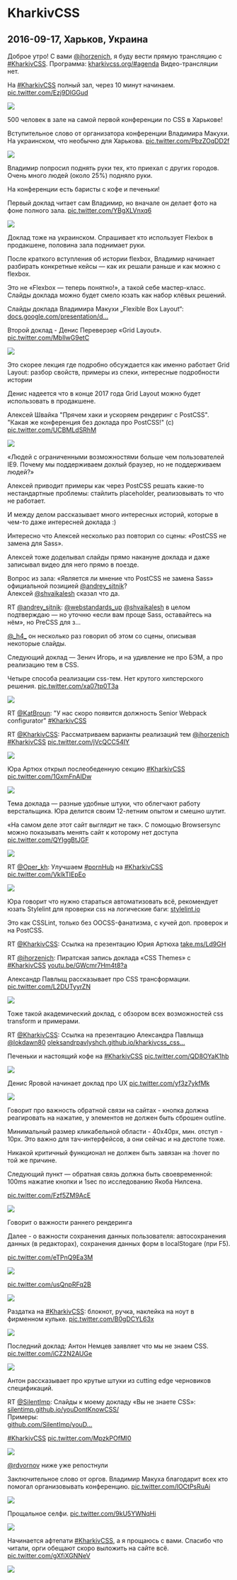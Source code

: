 # KharkivCSS

## 2016-09-17, Харьков, Украина

Доброе утро! С вами [@ihorzenich](https://twitter.com/ihorzenich "Ihor Zenich"), я буду вести прямую трансляцию с [#KharkivCSS](https://twitter.com/search?q=%23KharkivCSS).
Программа: [kharkivcss.org/\#agenda](https://t.co/73E6674FXc "http://kharkivcss.org/#agenda")
Видео-трансляции нет.

На [#KharkivCSS](https://twitter.com/search?q=%23KharkivCSS) полный зал, через 10 минут начинаем. [pic.twitter.com/Ezj9DlGGud](https://t.co/Ezj9DlGGud)

![](https://pbs.twimg.com/media/CsikxggXEAAStUB.jpg)

500 человек в зале на самой первой конференции по CSS в Харькове!

Вступительное слово от организатора конференции Владимира Макухи.
На украинском, что необычно для Харькова. [pic.twitter.com/PbzZOqDD2f](https://t.co/PbzZOqDD2f)

![](https://pbs.twimg.com/media/CsimtokWAAQ9QwO.jpg)

Владимир попросил поднять руки тех, кто приехал с других городов. Очень много людей \(около 25%\) подняло руки.

На конференции есть баристы с кофе и печеньки!

Первый доклад читает сам Владимир, но вначале он делает фото на фоне полного зала. [pic.twitter.com/YBgXLVnxq6](https://t.co/YBgXLVnxq6)

![](https://pbs.twimg.com/media/Csin5l2WgAAJUZ7.jpg)

Доклад тоже на украинском. Спрашивает кто использует Flexbox в продакшене, половина зала поднимает руки.

После краткого вступления об истории flexbox, Владимир начинает разбирать конкретные кейсы — как их решали раньше и как можно с flexbox.

Это не «Flexbox — теперь понятно!», а такой себе мастер-класс.  
Слайды доклада можно будет смело юзать как набор клёвых решений.

Слайды доклада Владимира Макухи „Flexible Box Layout“: [docs.google.com/presentation/d…](https://t.co/WqmI60pvt4 "https://docs.google.com/presentation/d/1lQ3LJ2Qo0oD6ORs9ltT8-LqFEZ4xGvkQeoxuvSVWwDs/edit#slide=id.p4")

Второй доклад - Денис Переверзер «Grid Layout». [pic.twitter.com/MbIlwG9etC](https://t.co/MbIlwG9etC)

![](https://pbs.twimg.com/media/Csi26dpWAAA93KD.jpg)

Это скорее лекция где подробно обсуждается как именно работает Grid Layout: разбор свойств, примеры из спеки, интересные подробности истории

Денис надеется что в конце 2017 года Grid Layout можно будет использовать в продакшене.

Алексей Швайка "Прячем хаки и ускоряем рендеринг с PostCSS".
"Какая же конференция без доклада про PostCSS!" \(c\) [pic.twitter.com/UCBMLdSRhM](https://t.co/UCBMLdSRhM)

![](https://pbs.twimg.com/media/CsjEX32WAAAbCCg.jpg)

«Людей с ограниченными возможностями больше чем пользователей IE9. Почему мы поддерживаем дохлый браузер, но не поддерживаем людей?»

Алексей приводит примеры как через PostCSS решать какие-то нестандартные проблемы: стайлить placeholder, реализовывать то что не работает.

И между делом рассказывает много интересных историй, которые в чем-то даже интересней доклада :\)

Интересно что Алексей несколько раз повторил со сцены:  «PostCSS не замена для Sass».

Алексей тоже доделывал слайды прямо накануне доклада и даже записывал видео для него прямо в поезде.

Вопрос из зала: «Является ли мнение что PostCSS не замена Sass» официальной позицией [@andrey\_sitnik](https://twitter.com/andrey_sitnik "Андрей Ситник")?  
Алексей [@shvaikalesh](https://twitter.com/shvaikalesh "Aleksey Shvayka") сказал что да.

RT [@andrey\_sitnik](https://twitter.com/andrey_sitnik "Андрей Ситник"): [@webstandards\_up](https://twitter.com/webstandards_up "Веб-стандарты") [@shvaikalesh](https://twitter.com/shvaikalesh "Aleksey Shvayka") в целом подтверждаю — но уточню «если вам проще Sass, оставайтесь на нём», но PreCSS для з…

[@\_h4\_](https://twitter.com/_h4_ "Михаил Баранов") он несколько раз говорил об этом со сцены, описывая некоторые слайды.

Следующий доклад — Зенич Игорь, и на удивление не про БЭМ, а про реализацию тем в CSS.

Четыре способа реализации css-тем. Нет крутого хипстерского решения. [pic.twitter.com/xa07tp0T3a](https://t.co/xa07tp0T3a)

![](https://pbs.twimg.com/media/CsjrA5TXEAAJf4R.jpg)

RT [@KatBroun](https://twitter.com/KatBroun "KatBro"): "У нас скоро появится должность Senior Webpack configurator" [#KharkivCSS](https://twitter.com/search?q=%23KharkivCSS)

RT [@KharkivCSS](https://twitter.com/KharkivCSS "KharkivCSS"): Рассматриваем варианты реализаций тем [@ihorzenich](https://twitter.com/ihorzenich "Ihor Zenich") [#KharkivCSS](https://twitter.com/search?q=%23KharkivCSS) [pic.twitter.com/jVcQCC54IY](https://t.co/jVcQCC54IY)

![](https://pbs.twimg.com/media/CsjUhiMW8AQlJYw.jpg)

Юра Артюх открыл послеобеденную секцию [#KharkivCSS](https://twitter.com/search?q=%23KharkivCSS) [pic.twitter.com/1GxmFnAIDw](https://t.co/1GxmFnAIDw)

![](https://pbs.twimg.com/media/CsjvusBWYAE1Wuh.jpg)

Тема доклада — разные удобные штуки, что облегчают работу верстальщика. Юра делится своим 12-летним опытом и смешно шутит.

«На самом деле этот сайт выглядит не так». С помощью Browsersync можно показывать менять сайт к которому нет доступа [pic.twitter.com/QYIggBtJGF](https://t.co/QYIggBtJGF)

![](https://pbs.twimg.com/media/CsjyeOpWEAAE2ba.jpg)

RT [@Oper\_kh](https://twitter.com/Oper_kh "Александр Житник"): Улучшаем [#pornHub](https://twitter.com/search?q=%23pornHub) на [#KharkivCSS](https://twitter.com/search?q=%23KharkivCSS) [pic.twitter.com/VklkTIEpEo](https://t.co/VklkTIEpEo)

![](https://pbs.twimg.com/media/CsjyHHzWAAA0SsV.jpg)

Юра говорит что нужно стараться автоматизовать всё, рекомендует юзать Stylelint для проверки css на логические баги: [stylelint.io](https://t.co/eLcrgc8Ivk "http://stylelint.io/")

Это как CSSLint, только без OOCSS-фанатизма, с кучей доп. проверок и на PostCSS.

RT [@KharkivCSS](https://twitter.com/KharkivCSS "KharkivCSS"): Ссылка на презентацию Юрия Артюха [take.ms/Ld9GH](https://t.co/5COe8PFkZw "http://take.ms/Ld9GH")

RT [@ihorzenich](https://twitter.com/ihorzenich "Ihor Zenich"): Пиратская запись доклада «CSS Themes» с [#KharkivCSS](https://twitter.com/search?q=%23KharkivCSS) [youtu.be/GWcmr7Hm4t8?a](https://t.co/JL7cuoPOn8 "http://youtu.be/GWcmr7Hm4t8?a")

Александр Павлыщ рассказывает про CSS трансформации. [pic.twitter.com/L2DUTyyrZN](https://t.co/L2DUTyyrZN)

![](https://pbs.twimg.com/media/Csj-tZsW8AAQT_q.jpg)

Тоже такой академический доклад, с обзором всех возможностей css transform и примерами.

RT [@KharkivCSS](https://twitter.com/KharkivCSS "KharkivCSS"): Ссылка на презентацию Александра Павлыща [@lokdawn80](https://twitter.com/lokdawn80 "Oleksandr Pavlyshch") [oleksandrpavlyshch.github.io/kharkivcss\_css…](https://t.co/mmBDZFWJvG "https://oleksandrpavlyshch.github.io/kharkivcss_css5dx/")

Печеньки и настоящий кофе на [#KharkivCSS](https://twitter.com/search?q=%23KharkivCSS) [pic.twitter.com/QD8OYaK1hb](https://t.co/QD8OYaK1hb)

![](https://pbs.twimg.com/media/CskCv-jWIAEQnDX.jpg)

Денис Яровой начинает доклад про UX [pic.twitter.com/yf3z7ykfMk](https://t.co/yf3z7ykfMk)

![](https://pbs.twimg.com/media/CskF4duWYAAxu9g.jpg)

Говорит про важность обратной связи на сайтах - кнопка должна реагировать на нажатие, у элементов не должен быть сброшен outline.

Минимальный размер кликабельной области - 40х40px, мин. отступ - 10px. Это важно для тач-интерфейсов, а они сейчас и на дестопе тоже.

Никакой критичный функционал не должен быть завязан на :hover по той же причине.

Следующий пункт — обратная связь должна быть своевременной: 100ms нажатие кнопки и 1sec по исследованию Якоба Нилсена.

[pic.twitter.com/Fzf5ZM9AcE](https://t.co/Fzf5ZM9AcE)

![](https://pbs.twimg.com/media/CskJ8JnWgAAcOey.jpg)

Говорит о важности раннего рендеринга

Далее - о важности сохранения данных пользователя: автосохранения данных \(в редакторах\), сохранения данных форм в localStogare \(при F5\).

[pic.twitter.com/eTPnQ9Ea3M](https://t.co/eTPnQ9Ea3M)

![](https://pbs.twimg.com/media/CskNXzFWYAIlLCu.jpg)

[pic.twitter.com/usQnpRFq2B](https://t.co/usQnpRFq2B)

![](https://pbs.twimg.com/media/CskN9MGWIAIsxg8.jpg)

Раздатка на [#KharkivCSS](https://twitter.com/search?q=%23KharkivCSS): блокнот, ручка, наклейка на ноут в фирменном кульке. [pic.twitter.com/B0gDCYL63x](https://t.co/B0gDCYL63x)

![](https://pbs.twimg.com/media/CskVfP8WYAA1VMD.jpg)

Последний доклад: Антон Немцев заявляет что мы не знаем CSS. [pic.twitter.com/iCZ2N2AUGe](https://t.co/iCZ2N2AUGe)

![](https://pbs.twimg.com/media/CskV7BEWcAAQvM-.jpg)

Антон рассказывает про крутые штуки из cutting edge черновиков спецификаций.

RT [@SilentImp](https://twitter.com/SilentImp "Тихий Бес"): Слайды к моему докладу «Вы не знаете CSS»: [silentimp.github.io/youDontKnowCSS/](https://t.co/7aqZuwesiu "https://silentimp.github.io/youDontKnowCSS/")  
Примеры:  
[github.com/SilentImp/youD…](https://t.co/7XUSfaN8KG "https://github.com/SilentImp/youDontKnowCSS")  
  
[#KharkivCSS](https://twitter.com/search?q=%23KharkivCSS) [pic.twitter.com/MpzkPOfMl0](https://t.co/MpzkPOfMl0)

![](https://pbs.twimg.com/media/CskJPtGWgAAGbm7.jpg)

[@rdvornov](https://twitter.com/rdvornov "Roman Dvornov") ниже уже репостнули

Заключительное слово от оргов. Владимир Макуха благодарит всех кто помогал организовывать конференцию. [pic.twitter.com/lOCtPsRuAi](https://t.co/lOCtPsRuAi)

![](https://pbs.twimg.com/media/CskeK_cWgAAme5d.jpg)

Прощальное селфи. [pic.twitter.com/9kU5YWNqHi](https://t.co/9kU5YWNqHi)

![](https://pbs.twimg.com/media/CsksWlEXEAEbt4Z.jpg)

Начинается афтепати [#KharkivCSS](https://twitter.com/search?q=%23KharkivCSS), а я прощаюсь с вами. Спасибо что читали, орги обещают скоро выложить на сайте всё. [pic.twitter.com/gXfiXGNNeV](https://t.co/gXfiXGNNeV)

![](https://pbs.twimg.com/media/CskuwE0XEAAgXx0.jpg)
